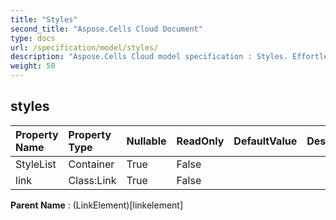 ```yaml
---
title: "Styles"
second_title: "Aspose.Cells Cloud Document"
type: docs
url: /specification/model/styles/
description: "Aspose.Cells Cloud model specification : Styles. Effortlessly handle Excel and other spreadsheet documents with features like opening, generating, editing, splitting, merging, comparing, and converting."
weight: 50
---
```


## **styles**

 

| Property Name | Property Type | Nullable |  ReadOnly | DefaultValue | Description | 
| :- | :- | :- |:- |  :- | :- |
| StyleList | Container | True |  False |  |  |  
| link | Class:Link | True |  False |  |  |  

**Parent Name** : (LinkElement)[linkelement]

